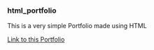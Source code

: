 ### html_portfolio
This is a very simple Portfolio made using HTML

[Link to this Portfolio](https://sssonu.github.io/html.portfolio/)
